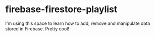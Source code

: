 # firebase-firestore-playlist
I'm using this space to learn how to add, remove and manipulate data stored in Firebase. Pretty cool!
